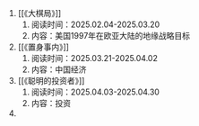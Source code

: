 1. [[《大棋局》]]
	1. 阅读时间：2025.02.04-2025.03.20
	2. 内容：美国1997年在欧亚大陆的地缘战略目标
2. [[《置身事内》]]
	1. 阅读时间：2025.03.21-2025.04.02
	2. 内容：中国经济
3. [[《聪明的投资者》]]
	1. 阅读时间：2025.04.03-2025.04.30
	2. 内容：投资
4. 